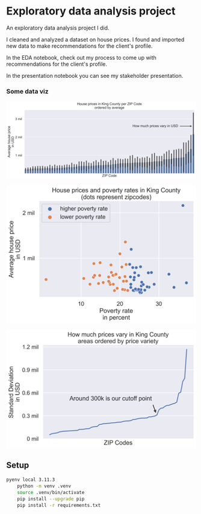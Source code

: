 # Exploratory data analysis project

An exploratory data analysis project I did.

I cleaned and analyzed a dataset on house prices. I found and imported new data to make recommendations for the client's profile.

In the EDA notebook, check out my process to come up with recommendations for the client's profile.

In the presentation notebook you can see my stakeholder presentation.

### Some data viz

![](price_avg_std.png)

![](price_v_poverty.png)

![](sd_cutoff.png)

## Setup

```bash
pyenv local 3.11.3
    python -m venv .venv
    source .venv/bin/activate
    pip install --upgrade pip
    pip install -r requirements.txt
```
